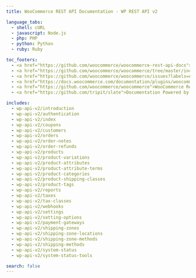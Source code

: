 ```yaml
---
title: WooCommerce REST API Documentation - WP REST API v2

language_tabs:
  - shell: cURL
  - javascript: Node.js
  - php: PHP
  - python: Python
  - ruby: Ruby

toc_footers:
  - <a href="https://github.com/woocommerce/woocommerce-rest-api-docs">Contributing to WC REST API Docs</a>
  - <a href="https://github.com/woocommerce/woocommerce/tree/master/includes/api">REST API Source on GitHub</a>
  - <a href="https://github.com/woocommerce/woocommerce/issues?labels=API&amp;page=1&amp;state=open">REST API Issues</a>
  - <a href="https://docs.woocommerce.com/documentation/plugins/woocommerce/">WooCommerce Documentation</a>
  - <a href="https://github.com/woocommerce/woocommerce">WooCommerce Repository</a>
  - <a href="https://github.com/tripit/slate">Documentation Powered by Slate</a>

includes:
  - wp-api-v2/introduction
  - wp-api-v2/authentication
  - wp-api-v2/index
  - wp-api-v2/coupons
  - wp-api-v2/customers
  - wp-api-v2/orders
  - wp-api-v2/order-notes
  - wp-api-v2/order-refunds
  - wp-api-v2/products
  - wp-api-v2/product-variations
  - wp-api-v2/product-attributes
  - wp-api-v2/product-attribute-terms
  - wp-api-v2/product-categories
  - wp-api-v2/product-shipping-classes
  - wp-api-v2/product-tags
  - wp-api-v2/reports
  - wp-api-v2/taxes
  - wp-api-v2/tax-classes
  - wp-api-v2/webhooks
  - wp-api-v2/settings
  - wp-api-v2/setting-options
  - wp-api-v2/payment-gateways
  - wp-api-v2/shipping-zones
  - wp-api-v2/shipping-zone-locations
  - wp-api-v2/shipping-zone-methods
  - wp-api-v2/shipping-methods
  - wp-api-v2/system-status
  - wp-api-v2/system-status-tools

search: false
---
```

